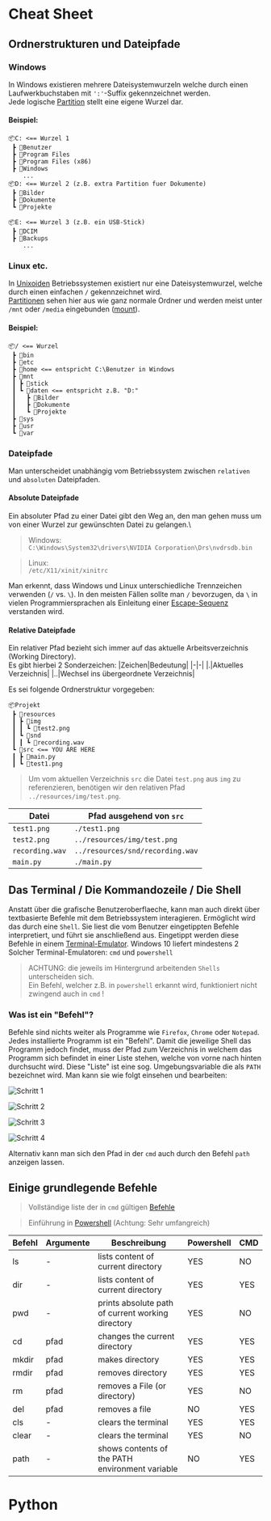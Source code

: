 # Cheat Sheet

## Ordnerstrukturen und Dateipfade
### Windows
In Windows existieren mehrere Dateisystemwurzeln welche durch einen Laufwerkbuchstaben mit `':'`-Suffix gekennzeichnet werden.\
Jede logische [Partition](https://de.wikipedia.org/wiki/Partition_(Datentr%C3%A4ger)) stellt eine eigene Wurzel dar.
#### Beispiel:
```
📦C: <== Wurzel 1 
 ┣ 📂Benutzer
 ┣ 📂Program Files
 ┣ 📂Program Files (x86)
 ┣ 📂Windows
    ...
📦D: <== Wurzel 2 (z.B. extra Partition fuer Dokumente)
 ┣ 📂Bilder
 ┣ 📂Dokumente
 ┗ 📂Projekte

📦E: <== Wurzel 3 (z.B. ein USB-Stick)
 ┣ 📂DCIM
 ┣ 📂Backups
    ...
```
### Linux etc.
In [Unixoiden](https://de.wikipedia.org/wiki/Unixoides_System) Betriebssystemen existiert nur eine Dateisystemwurzel, welche durch einen einfachen `/` gekennzeichnet wird.\
[Partitionen](https://de.wikipedia.org/wiki/Partition_(Datentr%C3%A4ger)) sehen hier aus wie ganz normale Ordner und werden meist unter `/mnt` oder `/media` eingebunden ([mount](https://de.wikipedia.org/wiki/Einh%C3%A4ngepunkt)).
#### Beispiel:
```
📦/ <== Wurzel
 ┣ 📂bin
 ┣ 📂etc
 ┣ 📂home <== entspricht C:\Benutzer in Windows
 ┣ 📂mnt
 ┃ ┣ 📂stick 
 ┃ ┗ 📂daten <== entspricht z.B. "D:"
 ┃   ┣ 📂Bilder
 ┃   ┣ 📂Dokumente
 ┃   ┗ 📂Projekte
 ┣ 📂sys
 ┣ 📂usr
 ┗ 📂var
```
### Dateipfade
Man unterscheidet unabhängig vom Betriebssystem zwischen `relativen` und `absoluten` Dateipfaden.
#### Absolute Dateipfade
Ein absoluter Pfad zu einer Datei gibt den Weg an, den man gehen muss um von einer Wurzel zur gewünschten Datei zu gelangen.\
> Windows:\
`C:\Windows\System32\drivers\NVIDIA Corporation\Drs\nvdrsdb.bin`

> Linux:\
>  `/etc/X11/xinit/xinitrc`

Man erkennt, dass Windows und Linux unterschiedliche Trennzeichen verwenden (`/` vs. `\`). In den meisten Fällen sollte man `/` bevorzugen, da `\` in vielen Programmiersprachen als Einleitung einer [Escape-Sequenz](https://de.wikipedia.org/wiki/Escape-Sequenz) verstanden wird.

#### Relative Dateipfade
Ein relativer Pfad bezieht sich immer auf das aktuelle Arbeitsverzeichnis (Working Directory).\
Es gibt hierbei 2 Sonderzeichen:
|Zeichen|Bedeutung|
|-|-|
|.|Aktuelles Verzeichnis|
|..|Wechsel ins übergeordnete Verzeichnis|

Es sei folgende Ordnerstruktur vorgegeben:
```
📦Projekt
 ┣ 📂resources
 ┃ ┣ 📂img
 ┃ ┃ ┗ 📜test2.png
 ┃ ┗ 📂snd
 ┃ ┃ ┗ 📜recording.wav
 ┗ 📂src <== YOU ARE HERE
 ┃ ┣ 📜main.py
 ┃ ┗ 📜test1.png
```
> Um vom aktuellen Verzeichnis `src` die Datei `test.png` aus `img` zu referenzieren, benötigen wir den relativen Pfad `../resources/img/test.png`.

|Datei|Pfad ausgehend von `src`|
|-|-|
|`test1.png`| `./test1.png`|
|`test2.png`|`../resources/img/test.png`|
|`recording.wav`|`../resources/snd/recording.wav`|
|`main.py`|`./main.py`|

## Das Terminal / Die Kommandozeile / Die Shell
Anstatt über die grafische Benutzeroberflaeche, kann man auch direkt über textbasierte Befehle mit dem Betriebssystem interagieren.
Ermöglicht wird das durch eine `Shell`.
Sie liest die vom Benutzer eingetippten Befehle interpretiert, und führt sie anschließend aus.
Eingetippt werden diese Befehle in einem [Terminal-Emulator](https://de.wikipedia.org/wiki/Terminalemulation).
Windows 10 liefert mindestens 2 Solcher Terminal-Emulatoren: `cmd` und `powershell` 
> ACHTUNG:
> die jeweils im Hintergrund arbeitenden `Shells` unterscheiden sich.\
> Ein Befehl, welcher z.B. in `powershell` erkannt wird, funktioniert nicht zwingend auch in `cmd` !
### Was ist ein "Befehl"?
Befehle sind nichts weiter als Programme wie `Firefox`, `Chrome` oder `Notepad`.
Jedes installierte Programm ist ein "Befehl".
Damit die jeweilige Shell das Programm jedoch findet, muss der Pfad zum Verzeichnis in welchem das Programm sich befindet in einer Liste stehen, welche von vorne nach hinten durchsucht wird.
Diese "Liste" ist eine sog. Umgebungsvariable die als `PATH` bezeichnet wird.
Man kann sie wie folgt einsehen und bearbeiten:


![Schritt 1](./Umgebungsvariablen.png)

![Schritt 2](./Umgebungsvariablen_1.png)

![Schritt 3](./Umgebungsvariablen_2.png)

![Schritt 4](./Umgebungsvariablen_3.png)


Alternativ kann man sich den Pfad in der `cmd` auch durch den Befehl `path` anzeigen lassen.

## Einige grundlegende Befehle

> Vollständige liste der in `cmd` gültigen [Befehle](https://docs.microsoft.com/de-de/windows-server/administration/windows-commands/windows-commands)

> Einführung in [Powershell](https://docs.microsoft.com/de-de/powershell/scripting/learn/ps101/01-getting-started?view=powershell-7.2) (Achtung: Sehr umfangreich)


|Befehl|Argumente|Beschreibung|Powershell|CMD|
|-|-|-|-|-|
|ls|-|lists content of current directory|YES|NO|
|dir|-|lists content of current directory|YES|YES|
|pwd|-|prints absolute path of current working directory|YES|NO|
|cd| pfad |changes the current directory|YES|YES|
|mkdir| pfad | makes directory |YES|YES|
|rmdir| pfad | removes directory |YES|YES|
|rm| pfad | removes a File (or directory)|YES|NO|
|del| pfad | removes a file| NO | YES|
|cls| - | clears the terminal | YES | YES |
|clear| -| clears the terminal | YES | NO |
|path| - | shows contents of the PATH environment variable| NO | YES |

# Python
